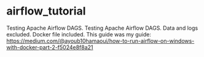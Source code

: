 # airflow_tutorial
Testing Apache Airflow DAGS. 
Testing Apache Airflow DAGS. Data and logs excluded. Docker file included. This guide was my guide: https://medium.com/@ayoub10hamaoui/how-to-run-airflow-on-windows-with-docker-part-2-f5024e8f8a21
